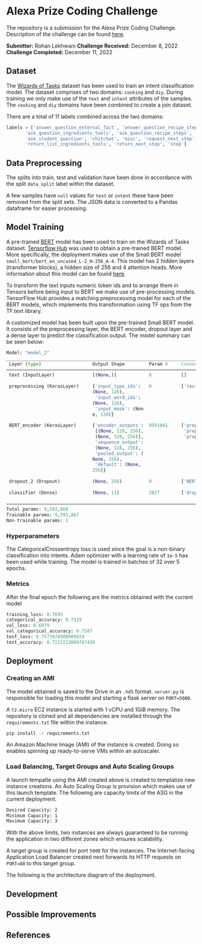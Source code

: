 # Alexa Prize Coding Challenge

The repository is a submission for the Alexa Prize Coding Challenge. Description of the challenge can be found [here](https://rentry.co/alexa-prize-coding-test).

**Submitter:** Rohan Lekhwani
**Challenge Received:** December 8, 2022
**Challenge Completed:** December 11, 2022

## Dataset

The [Wizards of Tasks](https://registry.opendata.aws/wizard-of-tasks/) dataset has been used to train an intent classification model. The dataset comprises of two domains: `cooking` and `diy`. During training we only make use of the `text` and `intent` attributes of the samples. The `cooking` and `diy` domains have been combined to create a join dataset.

There are a total of 11 labels combined across the two domains:

```python
labels = ['answer_question_external_fact', 'answer_question_recipe_steps',
       'ask_question_ingredients_tools', 'ask_question_recipe_steps',
       'ask_student_question', 'chitchat', 'misc', 'request_next_step',
       'return_list_ingredients_tools', 'return_next_step', 'stop']
```

## Data Preprocessing

The splits into train, test and validation have been done in accordance with the split `data_split` label within the dataset.

A few samples have `null` values for `text` or `intent` these have been removed from the split sets. The JSON data is converted to a Pandas dataframe for easier processing.

## Model Training

A pre-trained [BERT](https://arxiv.org/abs/1810.04805) model has been used to train on the Wizards of Tasks dataset. [Tensorflow Hub](https://tfhub.dev/google/collections/bert/1) was used to obtain a pre-trained BERT model. More specifically, the deployment makes use of the Small BERT model `small_bert/bert_en_uncased_L-2_H-256_A-4`. This model has 2 hidden layers (transformer blocks), a hidden size of 256 and 4 attention heads. More information about this model can be found [here](https://tfhub.dev/tensorflow/small_bert/bert_en_uncased_L-2_H-256_A-4/2).

To transform the text inputs numeric token ids and to arrange them in Tensors before being input to BERT we make use of pre-processing models. TensorFlow Hub provides a matching preprocessing model for each of the BERT models, which implements this transformation using TF ops from the TF.text library.

A customized model has been built upon the pre-trained Small BERT model. It consists of the preprocessing layer, the BERT encoder, dropout layer and a dense layer to predict the classification output. The model summary can be seen below:

```python
Model: "model_2"
__________________________________________________________________________________________________
 Layer (type)                   Output Shape         Param #     Connected to                     
==================================================================================================
 text (InputLayer)              [(None,)]            0           []                               
                                                                                                  
 preprocessing (KerasLayer)     {'input_type_ids':   0           ['text[0][0]']                   
                                (None, 128),                                                      
                                 'input_word_ids':                                                
                                (None, 128),                                                      
                                 'input_mask': (Non                                               
                                e, 128)}                                                          
                                                                                                  
 BERT_encoder (KerasLayer)      {'encoder_outputs':  9591041     ['preprocessing[0][0]',          
                                 [(None, 128, 256),               'preprocessing[0][1]',          
                                 (None, 128, 256)],               'preprocessing[0][2]']          
                                 'sequence_output':                                               
                                 (None, 128, 256),                                                
                                 'pooled_output': (                                               
                                None, 256),                                                       
                                 'default': (None,                                                
                                256)}                                                             
                                                                                                  
 dropout_2 (Dropout)            (None, 256)          0           ['BERT_encoder[0][3]']           
                                                                                                  
 classifier (Dense)             (None, 11)           2827        ['dropout_2[0][0]']              
                                                                                                  
==================================================================================================
Total params: 9,593,868
Trainable params: 9,593,867
Non-trainable params: 1
```

### Hyperparameters

The CategoricalCrossentropy loss is used since the goal is a non-binary classification into intents. Adam optimizer with a learning rate of `1e-5` has been used while training. The model is trained in batches of 32 over 5 epochs.

### Metrics

After the final epoch the following are the metrics obtained with the current model

```python
training_loss: 0.7695
categorical_accuracy: 0.7319
val_loss: 0.6979
val_categorical_accuracy: 0.7587
test_loss: 0.7573978900909424
test_accuracy: 0.7222222089767456
```

## Deployment

### Creating an AMI

The model obtained is saved to the Drive in an `.hd5` format. `server.py` is responsible for loading this model and starting a flask server on `PORT=5000`.

A `t2.micro` EC2 instance is started with 1 vCPU and 1GiB memory. The repository is cloned and all dependencies are installed through the `requirements.txt` file within the instance.

```bash
pip install -r requirements.txt
```

An Amazon Machine Image (AMI) of the instance is created. Doing so enables spinning up ready-to-serve VMs within an autoscaler.

### Load Balancing, Target Groups and Auto Scaling Groups

A launch tempalte using the AMI created above is created to templatize new instance creations. An Auto Scaling Group is provision which makes use of this launch template. The following are capacity limits of the ASG in the current deployment.

```txt
Desired Capacity: 2
Minimum Capacity: 1
Maximum Capacity: 3
```

With the above limits, two instances are always guaranteed to be running the application in two different zones which ensures scalability.

A target group is created for port `5000` for the instances. The Internet-facing Application Load Balancer created next forwards its HTTP requests on `PORT=80` to this target group.

The following is the architecture diagram of the deployment.

## Development

## Possible Improvements

## References
